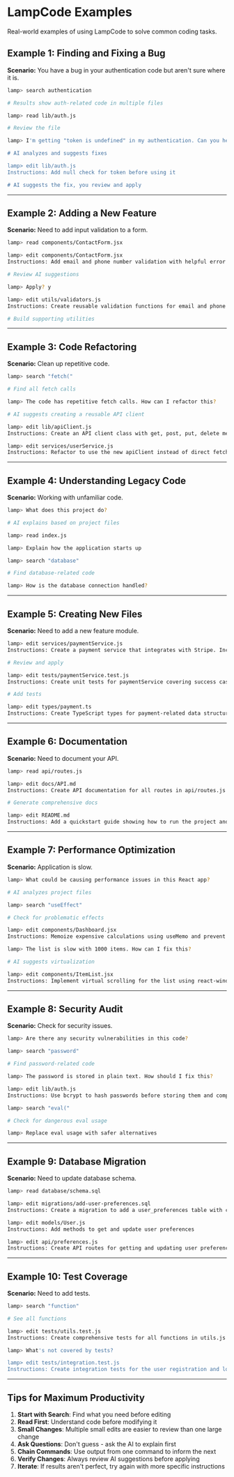 # LampCode Examples

Real-world examples of using LampCode to solve common coding tasks.

## Example 1: Finding and Fixing a Bug

**Scenario:** You have a bug in your authentication code but aren't sure where it is.

```bash
lamp> search authentication

# Results show auth-related code in multiple files

lamp> read lib/auth.js

# Review the file

lamp> I'm getting "token is undefined" in my authentication. Can you help?

# AI analyzes and suggests fixes

lamp> edit lib/auth.js
Instructions: Add null check for token before using it

# AI suggests the fix, you review and apply
```

---

## Example 2: Adding a New Feature

**Scenario:** Need to add input validation to a form.

```bash
lamp> read components/ContactForm.jsx

lamp> edit components/ContactForm.jsx
Instructions: Add email and phone number validation with helpful error messages

# Review AI suggestions

lamp> Apply? y

lamp> edit utils/validators.js
Instructions: Create reusable validation functions for email and phone

# Build supporting utilities
```

---

## Example 3: Code Refactoring

**Scenario:** Clean up repetitive code.

```bash
lamp> search "fetch("

# Find all fetch calls

lamp> The code has repetitive fetch calls. How can I refactor this?

# AI suggests creating a reusable API client

lamp> edit lib/apiClient.js
Instructions: Create an API client class with get, post, put, delete methods

lamp> edit services/userService.js
Instructions: Refactor to use the new apiClient instead of direct fetch calls
```

---

## Example 4: Understanding Legacy Code

**Scenario:** Working with unfamiliar code.

```bash
lamp> What does this project do?

# AI explains based on project files

lamp> read index.js

lamp> Explain how the application starts up

lamp> search "database"

# Find database-related code

lamp> How is the database connection handled?
```

---

## Example 5: Creating New Files

**Scenario:** Need to add a new feature module.

```bash
lamp> edit services/paymentService.js
Instructions: Create a payment service that integrates with Stripe. Include methods for processing payments, refunds, and getting payment history.

# Review and apply

lamp> edit tests/paymentService.test.js
Instructions: Create unit tests for paymentService covering success cases and error handling

# Add tests

lamp> edit types/payment.ts
Instructions: Create TypeScript types for payment-related data structures
```

---

## Example 6: Documentation

**Scenario:** Need to document your API.

```bash
lamp> read api/routes.js

lamp> edit docs/API.md
Instructions: Create API documentation for all routes in api/routes.js. Include endpoints, methods, request/response formats, and example usage.

# Generate comprehensive docs

lamp> edit README.md
Instructions: Add a quickstart guide showing how to run the project and make your first API call
```

---

## Example 7: Performance Optimization

**Scenario:** Application is slow.

```bash
lamp> What could be causing performance issues in this React app?

# AI analyzes project files

lamp> search "useEffect"

# Check for problematic effects

lamp> edit components/Dashboard.jsx
Instructions: Memoize expensive calculations using useMemo and prevent unnecessary re-renders with React.memo

lamp> The list is slow with 1000 items. How can I fix this?

# AI suggests virtualization

lamp> edit components/ItemList.jsx
Instructions: Implement virtual scrolling for the list using react-window
```

---

## Example 8: Security Audit

**Scenario:** Check for security issues.

```bash
lamp> Are there any security vulnerabilities in this code?

lamp> search "password"

# Find password-related code

lamp> The password is stored in plain text. How should I fix this?

lamp> edit lib/auth.js
Instructions: Use bcrypt to hash passwords before storing them and compare hashed passwords during login

lamp> search "eval("

# Check for dangerous eval usage

lamp> Replace eval usage with safer alternatives
```

---

## Example 9: Database Migration

**Scenario:** Need to update database schema.

```bash
lamp> read database/schema.sql

lamp> edit migrations/add-user-preferences.sql
Instructions: Create a migration to add a user_preferences table with columns for user_id, theme, language, and notifications

lamp> edit models/User.js
Instructions: Add methods to get and update user preferences

lamp> edit api/preferences.js
Instructions: Create API routes for getting and updating user preferences
```

---

## Example 10: Test Coverage

**Scenario:** Need to add tests.

```bash
lamp> search "function"

# See all functions

lamp> edit tests/utils.test.js
Instructions: Create comprehensive tests for all functions in utils.js covering edge cases and error conditions

lamp> What's not covered by tests?

lamp> edit tests/integration.test.js
Instructions: Create integration tests for the user registration and login flow
```

---

## Tips for Maximum Productivity

1. **Start with Search**: Find what you need before editing
2. **Read First**: Understand code before modifying it
3. **Small Changes**: Multiple small edits are easier to review than one large change
4. **Ask Questions**: Don't guess - ask the AI to explain first
5. **Chain Commands**: Use output from one command to inform the next
6. **Verify Changes**: Always review AI suggestions before applying
7. **Iterate**: If results aren't perfect, try again with more specific instructions
